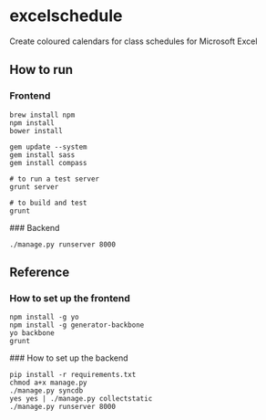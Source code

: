 # excelschedule

Create coloured calendars for class schedules for Microsoft Excel

## How to run

### Frontend

```
brew install npm
npm install
bower install

gem update --system
gem install sass
gem install compass

# to run a test server
grunt server

# to build and test
grunt
```


### Backend

```
./manage.py runserver 8000
```

## Reference

### How to set up the frontend

```
npm install -g yo
npm install -g generator-backbone
yo backbone
grunt
```

### How to set up the backend

```
pip install -r requirements.txt
chmod a+x manage.py
./manage.py syncdb
yes yes | ./manage.py collectstatic
./manage.py runserver 8000
```